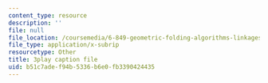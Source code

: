 ```yaml
---
content_type: resource
description: ''
file: null
file_location: /coursemedia/6-849-geometric-folding-algorithms-linkages-origami-polyhedra-fall-2012/b51c7adef94b5336b6e0fb3390424435_VQcvVx-niG4.vtt
file_type: application/x-subrip
resourcetype: Other
title: 3play caption file
uid: b51c7ade-f94b-5336-b6e0-fb3390424435
---
```

